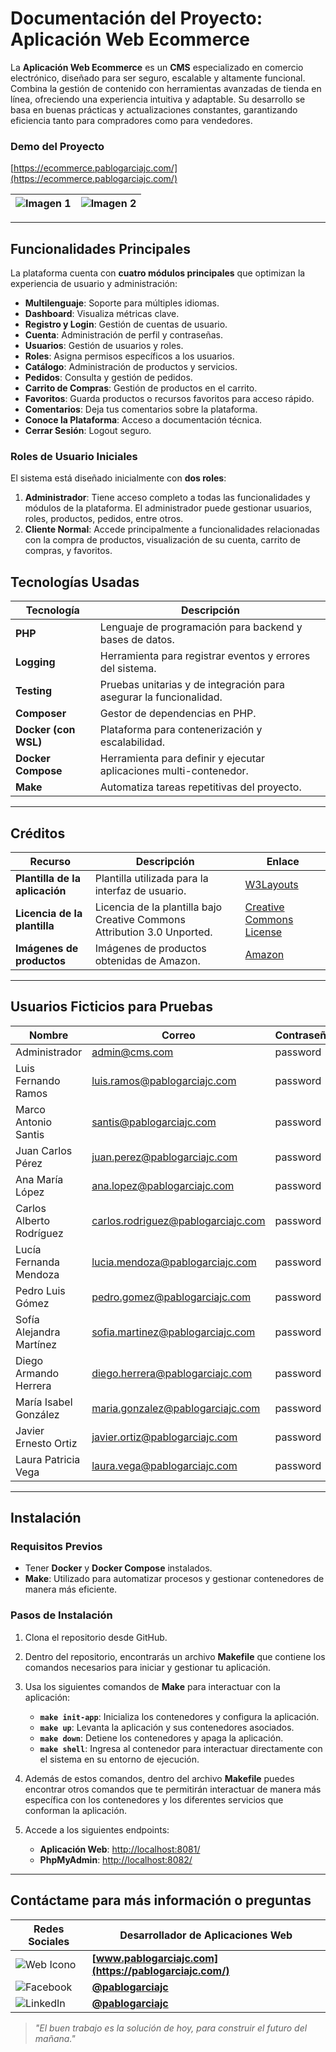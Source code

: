 # Documentación del Proyecto: Aplicación Web Ecommerce

La **Aplicación Web Ecommerce** es un **CMS** especializado en comercio electrónico, diseñado para ser seguro, escalable y altamente funcional. Combina la gestión de contenido con herramientas avanzadas de tienda en línea, ofreciendo una experiencia intuitiva y adaptable. Su desarrollo se basa en buenas prácticas y actualizaciones constantes, garantizando eficiencia tanto para compradores como para vendedores.

### Demo del Proyecto  
[https://ecommerce.pablogarciajc.com/](https://ecommerce.pablogarciajc.com/)

| ![Imagen 1](https://pablogarciajc.com/wp-content/uploads/2024/03/pablogarciajc-aplicacion-web-ecommerce-img1.webp) | ![Imagen 2](https://pablogarciajc.com/wp-content/uploads/2024/03/pablogarciajc-aplicacion-web-ecommerce-img2.webp) |
|-----------|-----------|

---

## Funcionalidades Principales

La plataforma cuenta con **cuatro módulos principales** que optimizan la experiencia de usuario y administración:

- **Multilenguaje**: Soporte para múltiples idiomas.
- **Dashboard**: Visualiza métricas clave.
- **Registro y Login**: Gestión de cuentas de usuario.
- **Cuenta**: Administración de perfil y contraseñas.
- **Usuarios**: Gestión de usuarios y roles.
- **Roles**: Asigna permisos específicos a los usuarios.
- **Catálogo**: Administración de productos y servicios.
- **Pedidos**: Consulta y gestión de pedidos.
- **Carrito de Compras**: Gestión de productos en el carrito.
- **Favoritos**: Guarda productos o recursos favoritos para acceso rápido.
- **Comentarios**: Deja tus comentarios sobre la plataforma.
- **Conoce la Plataforma**: Acceso a documentación técnica.
- **Cerrar Sesión**: Logout seguro.

### Roles de Usuario Iniciales

El sistema está diseñado inicialmente con **dos roles**:

1. **Administrador**: Tiene acceso completo a todas las funcionalidades y módulos de la plataforma. El administrador puede gestionar usuarios, roles, productos, pedidos, entre otros.
2. **Cliente Normal**: Accede principalmente a funcionalidades relacionadas con la compra de productos, visualización de su cuenta, carrito de compras, y favoritos.

## Tecnologías Usadas

| **Tecnología**           | **Descripción**                                                                                                                                                                                                                                  |
|--------------------------|--------------------------------------------------------------------------------------------------------------------------------------------------------------------------------------------------------------------------------------------------|
| **PHP**                  | Lenguaje de programación para backend y bases de datos.                                                                                                           |
| **Logging**              | Herramienta para registrar eventos y errores del sistema.                                                                                                      |
| **Testing**              | Pruebas unitarias y de integración para asegurar la funcionalidad.                                                                 |
| **Composer**             | Gestor de dependencias en PHP.                                                                                                                                                                     |
| **Docker (con WSL)**     | Plataforma para contenerización y escalabilidad.                                                                                                                                               |
| **Docker Compose**       | Herramienta para definir y ejecutar aplicaciones multi-contenedor.                                                                 |
| **Make**                 | Automatiza tareas repetitivas del proyecto.                                                                                                                                                                   |

---

## Créditos

| **Recurso**                        | **Descripción**                                                                                               | **Enlace**                                              |
|------------------------------------|---------------------------------------------------------------------------------------------------------------|---------------------------------------------------------|
| **Plantilla de la aplicación**     | Plantilla utilizada para la interfaz de usuario.                                                              | [W3Layouts](http://w3layouts.com)                        |
| **Licencia de la plantilla**       | Licencia de la plantilla bajo Creative Commons Attribution 3.0 Unported.                                      | [Creative Commons License](http://creativecommons.org/licenses/by/3.0/) |
| **Imágenes de productos**          | Imágenes de productos obtenidas de Amazon.                                                                     | [Amazon](https://www.amazon.com)                         |
---

## Usuarios Ficticios para Pruebas

| **Nombre**                     | **Correo**                        | **Contraseña** | **Rol**         |
|---------------------------------|-----------------------------------|----------------|-----------------|
| Administrador                   | admin@cms.com                     | password       | Administrador   |
| Luis Fernando Ramos             | luis.ramos@pablogarciajc.com       | password       | Cliente         |
| Marco Antonio Santis            | santis@pablogarciajc.com          | password       | Cliente         |
| Juan Carlos Pérez               | juan.perez@pablogarciajc.com      | password       | Cliente         |
| Ana María López                 | ana.lopez@pablogarciajc.com       | password       | Cliente         |
| Carlos Alberto Rodríguez        | carlos.rodriguez@pablogarciajc.com| password       | Cliente         |
| Lucía Fernanda Mendoza          | lucia.mendoza@pablogarciajc.com   | password       | Cliente         |
| Pedro Luis Gómez                | pedro.gomez@pablogarciajc.com     | password       | Cliente         |
| Sofía Alejandra Martínez        | sofia.martinez@pablogarciajc.com  | password       | Cliente         |
| Diego Armando Herrera           | diego.herrera@pablogarciajc.com   | password       | Cliente         |
| María Isabel González           | maria.gonzalez@pablogarciajc.com  | password       | Cliente         |
| Javier Ernesto Ortiz            | javier.ortiz@pablogarciajc.com    | password       | Cliente         |
| Laura Patricia Vega             | laura.vega@pablogarciajc.com      | password       | Cliente         |

---

## Instalación

### Requisitos Previos

- Tener **Docker** y **Docker Compose** instalados.
- **Make**: Utilizado para automatizar procesos y gestionar contenedores de manera más eficiente.

### Pasos de Instalación

1. Clona el repositorio desde GitHub.
2. Dentro del repositorio, encontrarás un archivo **Makefile** que contiene los comandos necesarios para iniciar y gestionar tu aplicación.
3. Usa los siguientes comandos de **Make** para interactuar con la aplicación:

   - **`make init-app`**: Inicializa los contenedores y configura la aplicación.
   - **`make up`**: Levanta la aplicación y sus contenedores asociados.
   - **`make down`**: Detiene los contenedores y apaga la aplicación.
   - **`make shell`**: Ingresa al contenedor para interactuar directamente con el sistema en su entorno de ejecución.

4. Además de estos comandos, dentro del archivo **Makefile** puedes encontrar otros comandos que te permitirán interactuar de manera más específica con los contenedores y los diferentes servicios que conforman la aplicación.

5. Accede a los siguientes endpoints:
   - **Aplicación Web**: [http://localhost:8081/](http://localhost:8081/)
   - **PhpMyAdmin**: [http://localhost:8082/](http://localhost:8082/)

---

## Contáctame para más información o preguntas

| Redes Sociales  | Desarrollador de Aplicaciones Web |
| ------------- | ------------- |
| ![Web Icono](https://pablogarciajc.com/wp-content/uploads/2024/04/web.png) | **[www.pablogarciajc.com](https://pablogarciajc.com/)** |
| ![Facebook](https://pablogarciajc.com/wp-content/uploads/2024/04/facebook.png) | **[@pablogarciajc](https://www.facebook.com/PabloGarciaJC)** |
| ![LinkedIn](https://pablogarciajc.com/wp-content/uploads/2024/04/linkedin.png) | **[@pablogarciajc](https://www.linkedin.com/in/pablogarciajc/)** |

> _"El buen trabajo es la solución de hoy, para construir el futuro del mañana."_
